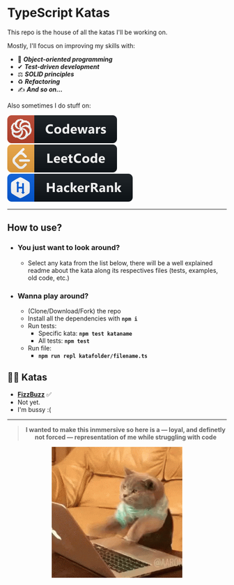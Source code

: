 # TypeScript Katas

This repo is the house of all the katas I'll be working on.  

Mostly, I'll focus on improving my skills with:  

- 🧬 ***Object-oriented programming***
- ✔ ***Test-driven development***
- ⚖ ***SOLID principles***
- ♻ ***Refactoring***
- ✍ ***And so on...***

Also sometimes I do stuff on:  

[![Codewars Logo](./.README/codewars_badge.svg)](https://www.codewars.com/users/renejfc) [![LeetCode Logo](./.README/leetcode_badge.svg)](https://leetcode.com/renejfc/) [![HackerRank Logo](./.README/hackerrank_badge.svg)](https://www.hackerrank.com/renejfc)

----

## How to use?

- ### You just want to look around?

  - Select any kata from the list below, there will be a well explained readme about the kata along its respectives files (tests, examples, old code, etc.)

- ### Wanna play around?

  - (Clone/Download/Fork) the repo
  - Install all the dependencies with **`npm i`**
  - Run tests:
    - Specific kata: **`npm test kataname`**
    - All tests: **`npm test`**
  - Run file:
    - **`npm run repl katafolder/filename.ts`**

## 👨‍💻 Katas

- **[FizzBuzz](FizzBuzz)** ✅
- Not yet.
- I'm bussy :(

----

<div align="center">

> **I wanted to make this inmmersive so here is a — loyal, and definetly not forced — representation of me while struggling with code**

![cat](./.README/mood.gif)

</div>
